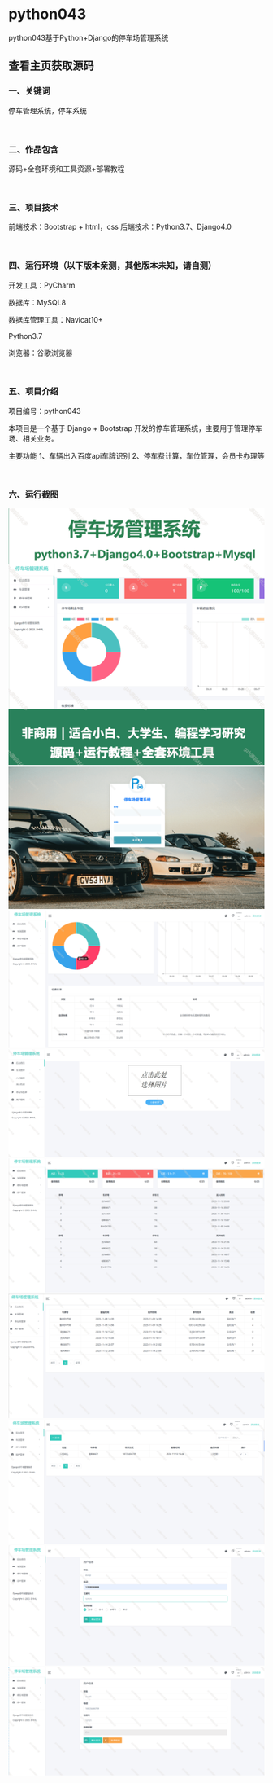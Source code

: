 # python043
python043基于Python+Django的停车场管理系统
 
## 查看主页获取源码


### 一、关键词

停车管理系统，停车系统

<br/>

### 二、作品包含

源码+全套环境和工具资源+部署教程


<br/>

### 三、项目技术

前端技术：Bootstrap + html，css
后端技术：Python3.7、Django4.0
  

<br/>

### 四、运行环境（以下版本亲测，其他版本未知，请自测）

开发工具：PyCharm 

数据库：MySQL8

数据库管理工具：Navicat10+

Python3.7


浏览器：谷歌浏览器



<br/>

### 五、项目介绍

项目编号：python043

本项目是一个基于 Django + Bootstrap 开发的停车管理系统，主要用于管理停车场、相关业务。



主要功能
1、车辆出入百度api车牌识别
2、停车费计算，车位管理，会员卡办理等


<br/>

### 六、运行截图
![cover.png](./cover.png)
![1.png](./1.png)
![2.png](./2.png)
![3.png](./3.png)
![4.png](./4.png)
![5.png](./5.png)
![6.png](./6.png)
![7.png](./7.png)
![8.png](./8.png)
